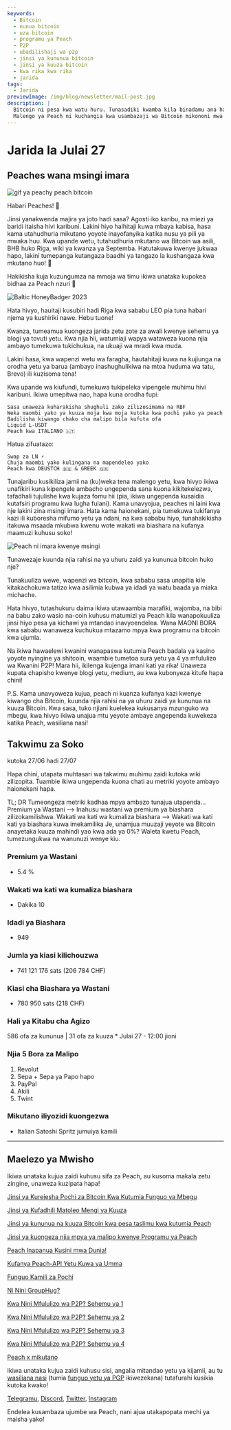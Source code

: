 ```yaml
---
keywords:
  - Bitcoin
  - nunua bitcoin
  - uza bitcoin
  - programu ya Peach
  - P2P
  - ubadilishaji wa p2p
  - jinsi ya kununua bitcoin
  - jinsi ya kuuza bitcoin
  - kwa rika kwa rika
  - jarida
tags:
  - Jarida
previewImage: /img/blog/newsletter/mail-post.jpg
description: |
  Bitcoin ni pesa kwa watu huru. Tunasadiki kwamba kila binadamu ana haki ya kuchagua pesa anayotumia kuhifadhi utajiri wake, matokeo ya kazi yake, wakati wake na nishati yake. Peach Bitcoin ni jukwaa rahisi zaidi kununua na kuuza bitcoin kwa njia ya rika kwa rika.
  Malengo ya Peach ni kuchangia kwa usambazaji wa Bitcoin mikononi mwa watu.
---
```


# Jarida la Julai 27

## Peaches wana msingi imara

![gif ya peachy peach bitcoin](/img/blog/newsletter/gif-peach.gif)

Habari Peaches! 🍑

Jinsi yanakwenda majira ya joto hadi sasa? Agosti iko karibu, na miezi ya baridi itaisha hivi karibuni. Lakini hiyo haihitaji kuwa mbaya kabisa, hasa kama utahudhuria mikutano yoyote inayofanyika katika nusu ya pili ya mwaka huu.
Kwa upande wetu, tutahudhuria mkutano wa Bitcoin wa asili, BHB huko Riga, wiki ya kwanza ya Septemba. Hatutakuwa kwenye jukwaa hapo, lakini tumepanga kutangaza baadhi ya tangazo la kushangaza kwa mkutano huo! 👀

Hakikisha kuja kuzungumza na mmoja wa timu ikiwa unataka kupokea bidhaa za Peach nzuri 👕

![Baltic HoneyBadger 2023](https://img.mailinblue.com/5647291/images/content_library/original/64c150feca9a443c5539f14d.jpg)

Hata hivyo, hauitaji kusubiri hadi Riga kwa sababu LEO pia tuna habari njema ya kushiriki nawe. Hebu tuone!

Kwanza, tumeamua kuongeza jarida zetu zote za awali kwenye sehemu ya blogi ya tovuti yetu. Kwa njia hii, watumiaji wapya wataweza kuona njia ambayo tumekuwa tukichukua, na ukuaji wa mradi kwa muda.

Lakini hasa, kwa wapenzi wetu wa faragha, hautahitaji kuwa na kujiunga na orodha yetu ya barua (ambayo inashughulikiwa na mtoa huduma wa tatu, Brevo) ili kuzisoma tena!

Kwa upande wa kiufundi, tumekuwa tukipeleka vipengele muhimu hivi karibuni. Ikiwa umepitwa nao, hapa kuna orodha fupi:

    Sasa unaweza kuharakisha shughuli zako zilizosimama na RBF
    Weka maombi yako ya kuuza moja kwa moja kutoka kwa pochi yako ya peach
    Badilisha kiwango chako cha malipo bila kufuta ofa
    Liquid L-USDT
    Peach kwa ITALIANO 🇮🇹

Hatua zifuatazo:

    Swap za LN ⚡
    Chuja maombi yako kulingana na mapendeleo yako
    Peach kwa DEUSTCH 🇩🇪 & GREEK 🇬🇷

Tunajaribu kusikiliza jamii na (ku)weka tena malengo yetu, kwa hivyo ikiwa unafikiri kuna kipengele ambacho ungependa sana kuona kikitekelezwa, tafadhali tujulishe kwa kujaza fomu hii (pia, ikiwa ungependa kusaidia kutafsiri programu kwa lugha fulani).
Kama unavyojua, peaches ni laini kwa nje lakini zina msingi imara.
Hata kama haionekani, pia tumekuwa tukifanya kazi ili kuboresha mifumo yetu ya ndani, na kwa sababu hiyo, tunahakikisha itakuwa msaada mkubwa kwenu wote wakati wa biashara na kufanya maamuzi kuhusu soko!

![Peach ni imara kwenye msingi](https://img.mailinblue.com/5647291/images/content_library/original/64c24bc1b872d13df10ce56f.jpg)

Tunawezaje kuunda njia rahisi na ya uhuru zaidi ya kununua bitcoin huko nje?

Tunakuuliza wewe, wapenzi wa bitcoin, kwa sababu sasa unapitia kile kitakachokuwa tatizo kwa asilimia kubwa ya idadi ya watu baada ya miaka michache.

Hata hivyo, tutashukuru daima ikiwa utawaambia marafiki, wajomba, na bibi na babu zako wasio na-coin kuhusu matumizi ya Peach kila wanapokuuliza jinsi hiyo pesa ya kichawi ya mtandao inavyoendelea. Wana MAONI BORA kwa sababu wanaweza kuchukua mtazamo mpya kwa programu na bitcoin kwa ujumla.

Na ikiwa hawaelewi kwanini wanapaswa kutumia Peach badala ya kasino yoyote nyingine ya shitcoin, waambie tumetoa sura yetu ya 4 ya mfululizo wa Kwanini P2P! Mara hii, ikilenga kujenga imani kati ya rika! Unaweza kupata chapisho kwenye blogi yetu, medium, au kwa kubonyeza kitufe hapa chini!

P.S. Kama unavyoweza kujua, peach ni kuanza kufanya kazi kwenye kiwango cha Bitcoin, kuunda njia rahisi na ya uhuru zaidi ya kununua na kuuza Bitcoin. Kwa sasa, tuko njiani kuelekea kukusanya mzunguko wa mbegu, kwa hivyo ikiwa unajua mtu yeyote ambaye angependa kuwekeza katika Peach, wasiliana nasi!

## Takwimu za Soko

kutoka 27/06 hadi 27/07

Hapa chini, utapata muhtasari wa takwimu muhimu zaidi kutoka wiki zilizopita. Tuambie ikiwa ungependa kuona chati au metriki yoyote ambayo haionekani hapa.

TL; DR
Tumeongeza metriki kadhaa mpya ambazo tunajua utapenda...
Premium ya Wastani --> Inahusu wastani wa premium ya biashara zilizokamilishwa.
Wakati wa kati wa kumaliza biashara --> Wakati wa kati kati ya biashara kuwa imekamilika
Je, unamjua muuzaji yeyote wa Bitcoin anayetaka kuuza mahindi yao kwa ada ya 0%? Waleta kwetu Peach, tumezungukwa na wanunuzi wenye kiu.

### Premium ya Wastani

- 5.4 %

### Wakati wa kati wa kumaliza biashara

- Dakika 10

### Idadi ya Biashara

- 949

### Jumla ya kiasi kilichouzwa

- 741 121 176 sats (206 784 CHF)

### Kiasi cha Biashara ya Wastani

- 780 950 sats (218 CHF)

### Hali ya Kitabu cha Agizo

586 ofa za kununua | 31 ofa za kuuza
\* Julai 27 - 12:00 jioni

### Njia 5 Bora za Malipo

1. Revolut
2. Sepa + Sepa ya Papo hapo
3. PayPal
4. Akili
5. Twint

### Mikutano iliyozidi kuongezwa

- Italian Satoshi Spritz jumuiya kamili

---

## Maelezo ya Mwisho

Ikiwa unataka kujua zaidi kuhusu sifa za Peach, au kusoma makala zetu zingine, unaweza kuzipata hapa!

[Jinsi ya Kurejesha Pochi za Bitcoin Kwa Kutumia Funguo ya Mbegu](https://peachbitcoin.com/sw/blog/how-to-restore-peach-wallet/)

[Jinsi ya Kufadhili Matoleo Mengi ya Kuuza](https://peachbitcoin.com/sw/blog/funding-multiple-sell-offers/)

[Jinsi ya kununua na kuuza Bitcoin kwa pesa taslimu kwa kutumia Peach](https://peachbitcoin.com/sw/blog/how-to-buy-and-sell-bitcoin-with-cash-using-peach/)

[Jinsi ya kuongeza njia mpya ya malipo kwenye Programu ya Peach](https://peachbitcoin.com/sw/blog/how-to-add-a-payment-method/)

[Peach Inapanua Kusini mwa Dunia!](https://peachbitcoin.com/sw/blog/peach-expands-to-the-global-south/)

[Kufanya Peach-API Yetu Kuwa ya Umma](https://peachbitcoin.com/sw/blog/making-our-peach-api-public/)

[Funguo Kamili za Pochi](https://peachbitcoin.com/sw/blog/full-wallet-functionality/)

[Ni Nini GroupHug?](https://peachbitcoin.com/sw/blog/group-hug/)

[Kwa Nini Mfululizo wa P2P? Sehemu ya 1](https://peachbitcoin.com/sw/blog/why-p2p-chapter-1/)

[Kwa Nini Mfululizo wa P2P? Sehemu ya 2](https://peachbitcoin.com/sw/blog/why-p2p-chapter-2/)

[Kwa Nini Mfululizo wa P2P? Sehemu ya 3](https://peachbitcoin.com/sw/blog/why-p2p-chapter-3-circular-economies/)

[Kwa Nini Mfululizo wa P2P? Sehemu ya 4](https://peachbitcoin.com/sw/blog/why-p2p-chapter-4-chains-of-trust/)

[Peach x mikutano](https://peachbitcoin.com/sw/blog/peach-for-meetups/)

Ikiwa unataka kujua zaidi kuhusu sisi, angalia mitandao yetu ya kijamii, au tu [wasiliana nasi](mailto:hello@peachbitcoin.com) (tumia [funguo yetu ya PGP](https://keys.openpgp.org/vks/v1/by-fingerprint/48339A19645E2E53488E0E5479E1B270FACD1BD2) ikiwezekana) tutafurahi kusikia kutoka kwako!

[Telegramu](https://t.me/peachtopeach), [Discord](https://discord.gg/ypeHz3SW54), [Twitter](https://twitter.com/peachbitcoin), [Instagram](https://instagram.com/peachbitcoin)

Endelea kusambaza ujumbe wa Peach, nani ajua utakapopata mechi ya maisha yako!
